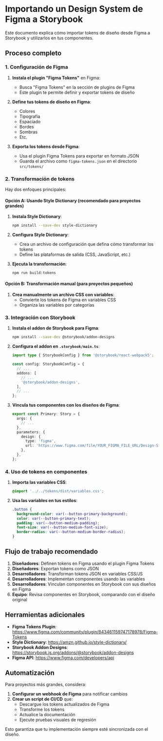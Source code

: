 # Importando un Design System de Figma a Storybook

Este documento explica cómo importar tokens de diseño desde Figma a Storybook y utilizarlos en tus componentes.

## Proceso completo

### 1. Configuración de Figma

1. **Instala el plugin "Figma Tokens"** en Figma:

   - Busca "Figma Tokens" en la sección de plugins de Figma
   - Este plugin te permite definir y exportar tokens de diseño

2. **Define tus tokens de diseño en Figma**:

   - Colores
   - Tipografía
   - Espaciado
   - Bordes
   - Sombras
   - Etc.

3. **Exporta los tokens desde Figma**:
   - Usa el plugin Figma Tokens para exportar en formato JSON
   - Guarda el archivo como `figma-tokens.json` en el directorio `src/tokens/`

### 2. Transformación de tokens

Hay dos enfoques principales:

#### Opción A: Usando Style Dictionary (recomendado para proyectos grandes)

1. **Instala Style Dictionary**:

   ```bash
   npm install --save-dev style-dictionary
   ```

2. **Configura Style Dictionary**:

   - Crea un archivo de configuración que defina cómo transformar los tokens
   - Define las plataformas de salida (CSS, JavaScript, etc.)

3. **Ejecuta la transformación**:
   ```bash
   npm run build:tokens
   ```

#### Opción B: Transformación manual (para proyectos pequeños)

1. **Crea manualmente un archivo CSS con variables**:
   - Convierte los tokens de Figma en variables CSS
   - Organiza las variables por categorías

### 3. Integración con Storybook

1. **Instala el addon de Storybook para Figma**:

   ```bash
   npm install --save-dev @storybook/addon-designs
   ```

2. **Configura el addon en `.storybook/main.ts`**:

   ```typescript
   import type { StorybookConfig } from '@storybook/react-webpack5';

   const config: StorybookConfig = {
     // ...
     addons: [
       // ...
       '@storybook/addon-designs',
     ],
     // ...
   };
   ```

3. **Vincula tus componentes con los diseños de Figma**:
   ```typescript
   export const Primary: Story = {
     args: {
       // ...
     },
     parameters: {
       design: {
         type: 'figma',
         url: 'https://www.figma.com/file/YOUR_FIGMA_FILE_URL/Design-System?node-id=10%3A15',
       },
     },
   };
   ```

### 4. Uso de tokens en componentes

1. **Importa las variables CSS**:

   ```css
   @import '../../tokens/dist/variables.css';
   ```

2. **Usa las variables en tus estilos**:
   ```css
   .button {
     background-color: var(--button-primary-background);
     color: var(--button-primary-text);
     padding: var(--button-medium-padding);
     font-size: var(--button-medium-font-size);
     border-radius: var(--button-medium-border-radius);
   }
   ```

## Flujo de trabajo recomendado

1. **Diseñadores**: Definen tokens en Figma usando el plugin Figma Tokens
2. **Diseñadores**: Exportan tokens como JSON
3. **Desarrolladores**: Transforman tokens JSON en variables CSS/JS
4. **Desarrolladores**: Implementan componentes usando las variables
5. **Desarrolladores**: Vinculan componentes en Storybook con sus diseños en Figma
6. **Equipo**: Revisa componentes en Storybook, comparando con el diseño original

## Herramientas adicionales

- **Figma Tokens Plugin**: https://www.figma.com/community/plugin/843461159747178978/Figma-Tokens
- **Style Dictionary**: https://amzn.github.io/style-dictionary/
- **Storybook Addon Designs**: https://storybook.js.org/addons/@storybook/addon-designs
- **Figma API**: https://www.figma.com/developers/api

## Automatización

Para proyectos más grandes, considera:

1. **Configurar un webhook de Figma** para notificar cambios
2. **Crear un script de CI/CD** que:
   - Descargue los tokens actualizados de Figma
   - Transforme los tokens
   - Actualice la documentación
   - Ejecute pruebas visuales de regresión

Esto garantiza que tu implementación siempre esté sincronizada con el diseño.
